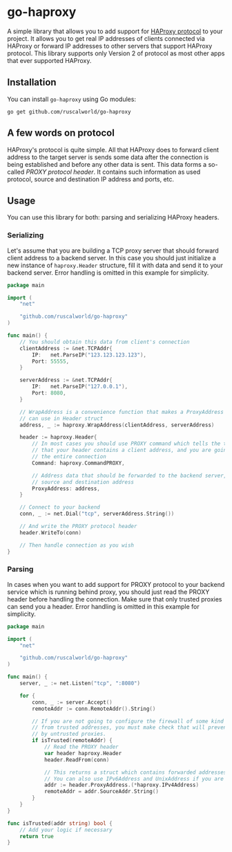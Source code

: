 # go-haproxy

A simple library that allows you to add support
for [HAProxy protocol](https://www.haproxy.org/download/1.8/doc/proxy-protocol.txt) to your project. It allows you to
get real IP addresses of clients connected via HAProxy or forward IP addresses to other servers that support HAProxy
protocol. This library supports only Version 2 of protocol as most other apps that ever supported HAProxy.

## Installation

You can install `go-haproxy` using Go modules:

```shell
go get github.com/ruscalworld/go-haproxy
```

## A few words on protocol

HAProxy's protocol is quite simple. All that HAProxy does to forward client address to the target server is sends some
data after the connection is being established and before any other data is sent. This data forms a so-called _PROXY
protocol header_. It contains such information as used protocol, source and destination IP address and ports, etc.

## Usage

You can use this library for both: parsing and serializing HAProxy headers.

### Serializing

Let's assume that you are building a TCP proxy server that should forward client address to a backend server. In this
case you should just initialize a new instance of `haproxy.Header` structure, fill it with data and send it to your
backend server. Error handling is omitted in this example for simplicity.

```go
package main

import (
	"net"

	"github.com/ruscalworld/go-haproxy"
)

func main() {
	// You should obtain this data from client's connection
	clientAddress := &net.TCPAddr{
		IP:   net.ParseIP("123.123.123.123"),
		Port: 55555,
	}

	serverAddress := &net.TCPAddr{
		IP:   net.ParseIP("127.0.0.1"),
		Port: 8080,
	}

	// WrapAddress is a convenience function that makes a ProxyAddress that you
	// can use in Header struct
	address, _ := haproxy.WrapAddress(clientAddress, serverAddress)

	header := haproxy.Header{
		// In most cases you should use PROXY command which tells the target server
		// that your header contains a client address, and you are going to forward
		// the entire connection
		Command: haproxy.CommandPROXY,

		// Address data that should be forwarded to the backend server, includes
		// source and destination address
		ProxyAddress: address,
	}

	// Connect to your backend
	conn, _ := net.Dial("tcp", serverAddress.String())

	// And write the PROXY protocol header
	header.WriteTo(conn)

	// Then handle connection as you wish
}
```

### Parsing

In cases when you want to add support for PROXY protocol to your backend service which is running behind proxy, you
should just read the PROXY header before handling the connection. Make sure that only trusted proxies can send you a
header. Error handling is omitted in this example for simplicity.

```go
package main

import (
	"net"

	"github.com/ruscalworld/go-haproxy"
)

func main() {
	server, _ := net.Listen("tcp", ":8080")

	for {
		conn, _ := server.Accept()
		remoteAddr := conn.RemoteAddr().String()

		// If you are not going to configure the firewall of some kind that will allow connections to your service only 
		// from trusted addresses, you must make check that will prevent your service from reading PROXY headers sent 
		// by untrusted proxies.
		if isTrusted(remoteAddr) {
			// Read the PROXY header
			var header haproxy.Header
			header.ReadFrom(conn)

			// This returns a struct which contains forwarded addresses
			// You can also use IPv6Address and UnixAddress if you are using corresponding listener
			addr := header.ProxyAddress.(*haproxy.IPv4Address)
			remoteAddr = addr.SourceAddr.String()
		}
	}
}

func isTrusted(addr string) bool {
	// Add your logic if necessary
	return true
}
```
